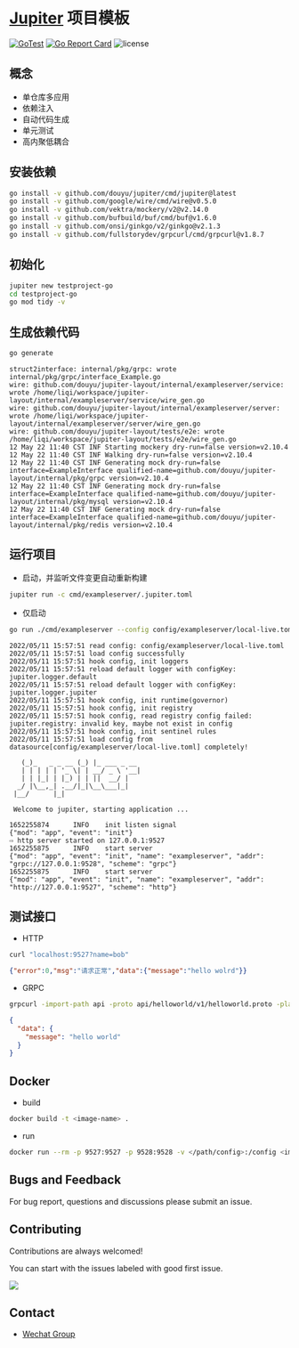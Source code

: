 [Jupiter](https://github.com/douyu/jupiter) 项目模板
================

[![GoTest](https://github.com/douyu/jupiter-layout/workflows/Go/badge.svg)](https://github.com/douyu/jupiter-layout/actions)
[![Go Report Card](https://goreportcard.com/badge/github.com/douyu/jupiter-layout)](https://goreportcard.com/report/github.com/douyu/jupiter-layout)
![license](https://img.shields.io/badge/license-Apache--2.0-green.svg)

概念
----

* 单仓库多应用
* 依赖注入
* 自动代码生成
* 单元测试
* 高内聚低耦合

安装依赖
--------

```bash
go install -v github.com/douyu/jupiter/cmd/jupiter@latest
go install -v github.com/google/wire/cmd/wire@v0.5.0
go install -v github.com/vektra/mockery/v2@v2.14.0
go install -v github.com/bufbuild/buf/cmd/buf@v1.6.0
go install -v github.com/onsi/ginkgo/v2/ginkgo@v2.1.3
go install -v github.com/fullstorydev/grpcurl/cmd/grpcurl@v1.8.7
```

初始化
------

```bash
jupiter new testproject-go
cd testproject-go
go mod tidy -v
```

生成依赖代码
------------

```bash
go generate
```

```
struct2interface: internal/pkg/grpc: wrote internal/pkg/grpc/interface_Example.go
wire: github.com/douyu/jupiter-layout/internal/exampleserver/service: wrote /home/liqi/workspace/jupiter-layout/internal/exampleserver/service/wire_gen.go
wire: github.com/douyu/jupiter-layout/internal/exampleserver/server: wrote /home/liqi/workspace/jupiter-layout/internal/exampleserver/server/wire_gen.go
wire: github.com/douyu/jupiter-layout/tests/e2e: wrote /home/liqi/workspace/jupiter-layout/tests/e2e/wire_gen.go
12 May 22 11:40 CST INF Starting mockery dry-run=false version=v2.10.4
12 May 22 11:40 CST INF Walking dry-run=false version=v2.10.4
12 May 22 11:40 CST INF Generating mock dry-run=false interface=ExampleInterface qualified-name=github.com/douyu/jupiter-layout/internal/pkg/grpc version=v2.10.4
12 May 22 11:40 CST INF Generating mock dry-run=false interface=ExampleInterface qualified-name=github.com/douyu/jupiter-layout/internal/pkg/mysql version=v2.10.4
12 May 22 11:40 CST INF Generating mock dry-run=false interface=ExampleInterface qualified-name=github.com/douyu/jupiter-layout/internal/pkg/redis version=v2.10.4
```

运行项目
--------

* 启动，并监听文件变更自动重新构建

```bash
jupiter run -c cmd/exampleserver/.jupiter.toml
```

* 仅启动

```bash
go run ./cmd/exampleserver --config config/exampleserver/local-live.toml
```

```
2022/05/11 15:57:51 read config: config/exampleserver/local-live.toml
2022/05/11 15:57:51 load config successfully
2022/05/11 15:57:51 hook config, init loggers
2022/05/11 15:57:51 reload default logger with configKey: jupiter.logger.default
2022/05/11 15:57:51 reload default logger with configKey: jupiter.logger.jupiter
2022/05/11 15:57:51 hook config, init runtime(governor)
2022/05/11 15:57:51 hook config, init registry
2022/05/11 15:57:51 hook config, read registry config failed: jupiter.registry: invalid key, maybe not exist in config
2022/05/11 15:57:51 hook config, init sentinel rules
2022/05/11 15:57:51 load config from datasource[config/exampleserver/local-live.toml] completely!

   (_)_   _ _ __ (_) |_ ___ _ __
   | | | | | '_ \| | __/ _ \ '__|
   | | |_| | |_) | | ||  __/ |
  _/ |\__,_| .__/|_|\__\___|_|
 |__/      |_|

 Welcome to jupiter, starting application ...

1652255874      INFO    init listen signal                      {"mod": "app", "event": "init"}
⇨ http server started on 127.0.0.1:9527
1652255875      INFO    start server                            {"mod": "app", "event": "init", "name": "exampleserver", "addr": "grpc://127.0.0.1:9528", "scheme": "grpc"}
1652255875      INFO    start server                            {"mod": "app", "event": "init", "name": "exampleserver", "addr": "http://127.0.0.1:9527", "scheme": "http"}
```

测试接口
--------

* HTTP

```bash
curl "localhost:9527?name=bob"
```

```json
{"error":0,"msg":"请求正常","data":{"message":"hello wolrd"}}
```

* GRPC

```bash
grpcurl -import-path api -proto api/helloworld/v1/helloworld.proto -plaintext -d '{"name":"bob"}' localhost:9528  helloworld.v1.GreeterService/SayHello
```

```json
{
  "data": {
    "message": "hello world"
  }
}
```

## Docker

- build

```bash
docker build -t <image-name> .
```

- run

```bash
docker run --rm -p 9527:9527 -p 9528:9528 -v </path/config>:/config <image-name>
```

## Bugs and Feedback

For bug report, questions and discussions please submit an issue.

## Contributing

Contributions are always welcomed!

You can start with the issues labeled with good first issue.

<a href="https://github.com/douyu/jupiter-layout/graphs/contributors">
  <img src="https://contrib.rocks/image?repo=douyu/jupiter-layout" />
</a>

## Contact

- [Wechat Group](https://jupiter.douyu.com/join/#%E5%BE%AE%E4%BF%A1)
